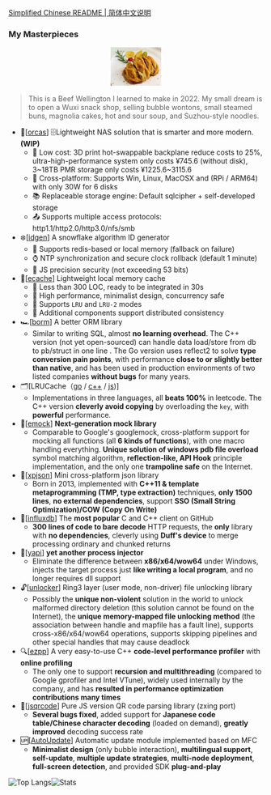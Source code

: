[Simplified Chinese README | 简体中文说明](README_cn.md)

### My Masterpieces

<p align="center">
  <a href="https://github.com/orca-zhang/orca-zhang/blob/master/BeefWellington.jpeg">
    <img src="./BeefWellington.jpeg" width="20%" />
  </a>
</p>

> This is a Beef Wellington I learned to make in 2022. My small dream is to open a Wuxi snack shop, selling bubble wontons, small steamed buns, magnolia cakes, hot and sour soup, and Suzhou-style noodles.

- 🐋\[[orcas](https://github.com/orcastor)\] 🗄️Lightweight NAS solution that is smarter and more modern. **(WIP)**
  - 💸 Low cost: 3D print hot-swappable backplane reduce costs to 25%, ultra-high-performance system only costs ¥745.6 (without disk), 3\~18TB PMR storage only costs ¥1225.6\~3115.6
  - 🚧 Cross-platform: Supports Win, Linux, MacOSX and (RPi / ARM64) with only 30W for 6 disks
  - 📚 Replaceable storage engine: Default sqlcipher + self-developed storage
  - 📤 Supports multiple access protocols: http1.1/http2.0/http3.0/nfs/smb
- ❄️\[[idgen](https://github.com/orca-zhang/idgen)\] A snowflake algorithm ID generator
  - 🚀 Supports redis-based or local memory (fallback on failure)
  - ⌚ NTP synchronization and secure clock rollback (default 1 minute)
  - 🦖 JS precision security (not exceeding 53 bits)
- 🦄\[[ecache](https://github.com/orca-zhang/ecache)\] Lightweight local memory cache
  - 🤏 Less than 300 LOC, ready to be integrated in 30s
  - 🚀 High performance, minimalist design, concurrency safe
  - 🌈 Supports `LRU` and `LRU-2` modes
  - 🦖 Additional components support distributed consistency
- 🏎️\[[borm](https://github.com/orca-zhang/borm)\] A better ORM library
  - Similar to writing SQL, almost **no learning overhead**. The C++ version (not yet open-sourced) can handle data load/store from db to pb/struct in one line . The Go version uses reflect2 to solve **type conversion pain points**, with performance **close to or slightly better than native**, and has been used in production environments of two listed companies **without bugs** for many years.
- 🗂️\[LRUCache（[go](https://github.com/orca-zhang/lrucache) / [c++](https://github.com/ez8-co/linked_hash) / [js](https://github.com/orca-zhang/cache.js))\]
  - Implementations in three languages, all **beats 100%** in leetcode. The C++ version **cleverly avoid copying** by overloading the `key`, with **powerful** performance.
- 🐞\[[emock](https://github.com/ez8-co/emock)\] **Next-generation mock library**
  - Comparable to Google's googlemock, cross-platform support for mocking all functions (all **6 kinds of functions**), with one macro handling everything. **Unique solution of windows pdb file overload** symbol matching algorithm, **reflection-like, API Hook** principle implementation, and the only one **trampoline safe** on the Internet.
- 🚀\[[xpjson](https://github.com/ez8-co/xpjson)\] Mini cross-platform json library
  - Born in 2013, implemented with **C++11 & template metaprogramming (TMP, type extraction)** techniques, **only 1500 lines**, **no external dependencies**, support **SSO (Small String Optimization)/COW (Copy On Write)**
- 💜\[[influxdb](https://github.com/orca-zhang/influxdb-cpp)\] The **most popular** C and C++ client on GitHub
  - **300 lines of code to bare decode** HTTP requests, the **only** library with **no dependencies**, cleverly using **Duff's device** to merge processing ordinary and chunked returns
- 💉\[[yapi](https://github.com/ez8-co/yapi)\] **yet another process injector**
  - Eliminate the difference between **x86/x64/wow64** under Windows, injects the target process just **like writing a local program**, and no longer requires dll support
- 🔓\[[unlocker](https://github.com/ez8-co/unlocker)\] Ring3 layer (user mode, non-driver) file unlocking library
  - Possibly the **unique non-violent** solution in the world to unlock malformed directory deletion (this solution cannot be found on the Internet), the **unique memory-mapped file unlocking method** (the association between handle and mapfile has a fault line), supports cross-x86/x64/wow64 operations, supports skipping pipelines and other special handles that may cause deadlock
- 🔍\[[ezpp](https://github.com/ez8-co/ezpp)\] A very easy-to-use C++ **code-level performance profiler** with **online profiling**
  - The only one to support **recursion and multithreading** (compared to Google gprofiler and Intel VTune), widely used internally by the company, and has **resulted in performance optimization contributions many times**
- 🔲\[[jsqrcode](https://github.com/ez8-co/jsqrcode)\] Pure JS version QR code parsing library (zxing port)
  - **Several bugs fixed**, added support for **Japanese code table/Chinese character decoding** (loaded on demand), **greatly improved** decoding success rate
- 🆙\[[AutoUpdate](https://github.com/MFCer/AutoUpdate)\] Automatic update module implemented based on MFC
  - **Minimalist design** (only bubble interaction), **multilingual support**, **self-update**, **multiple update strategies**, **multi-node deployment**, **full-screen detection**, and provided SDK **plug-and-play**

![Top Langs](https://github-readme-stats.vercel.app/api/top-langs/?username=orca-zhang&hide=html&layout=compact)![Stats](https://github-readme-stats.vercel.app/api?username=orca-zhang&count_private=true&line_height=20)
